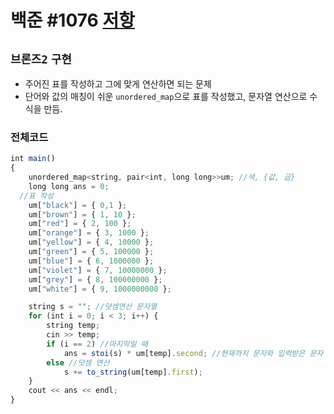 # 백준 #1076 [저항](https://www.acmicpc.net/problem/1076)
`브론즈2` `구현`
---
- 주어진 표를 작성하고 그에 맞게 연산하면 되는 문제
- 단어와 값의 매칭이 쉬운 `unordered_map`으로 표를 작성했고, 문자열 연산으로 수식을 만듬.

### 전체코드
```jsx
int main()
{
	unordered_map<string, pair<int, long long>>um; //색, {값, 곱}
	long long ans = 0;
  //표 작성
	um["black"] = { 0,1 };
	um["brown"] = { 1, 10 };
	um["red"] = { 2, 100 };
	um["orange"] = { 3, 1000 };
	um["yellow"] = { 4, 10000 };
	um["green"] = { 5, 100000 };
	um["blue"] = { 6, 1000000 };
	um["violet"] = { 7, 10000000 };
	um["grey"] = { 8, 100000000 };
	um["white"] = { 9, 1000000000 };

	string s = ""; //덧셈연산 문자열
	for (int i = 0; i < 3; i++) {
		string temp;
		cin >> temp;
		if (i == 2) //마지막일 때
			ans = stoi(s) * um[temp].second; //현재까지 문자와 입력받은 문자 
		else //덧셈 연산
			s += to_string(um[temp].first);
	}
	cout << ans << endl;
}
```
